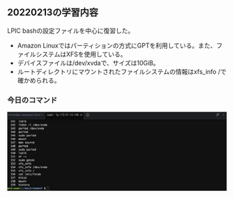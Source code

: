## 20220213の学習内容
LPIC bashの設定ファイルを中心に復習した。<br>
- Amazon Linuxではパーティションの方式にGPTを利用している。また、ファイルシステムはXFSを使用している。
- デバイスファイルは/dev/xvdaで、サイズは10GiB。
- ルートディレクトリにマウントされたファイルシステムの情報はxfs_info /で確かめられる。

### 今日のコマンド
![20220213](images/2022-02-13.png)
